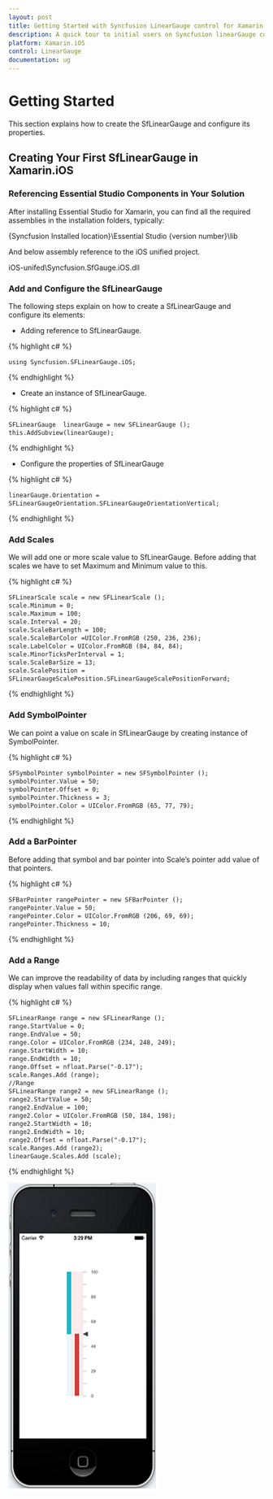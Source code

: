 ```yaml
---
layout: post
title: Getting Started with Syncfusion LinearGauge control for Xamarin.iOS
description: A quick tour to initial users on Syncfusion linearGauge control for Xamarin.iOS platform 
platform: Xamarin.iOS
control: LinearGauge
documentation: ug
---
```


# Getting Started

This section explains how to create the SfLinearGauge and configure its properties.

## Creating Your First SfLinearGauge in Xamarin.iOS

### Referencing Essential Studio Components in Your Solution

After installing Essential Studio for Xamarin, you can find all the required assemblies in the installation folders, typically:

{Syncfusion Installed location}\Essential Studio {version number}\lib

And below assembly reference to the iOS unified project.

iOS-unifed\Syncfusion.SfGauge.iOS.dll 

### Add and Configure the SfLinearGauge

The following steps explain on how to create a SfLinearGauge and configure its elements:

* Adding reference to SfLinearGauge.

{% highlight c# %}

	using Syncfusion.SFLinearGauge.iOS; 

{% endhighlight %}

* Create an instance of SfLinearGauge.

{% highlight c# %}

	SFLinearGauge  linearGauge = new SFLinearGauge ();
	this.AddSubview(linearGauge);

{% endhighlight %}

* Configure the properties of SfLinearGauge

{% highlight c# %}

	linearGauge.Orientation = SFLinearGaugeOrientation.SFLinearGaugeOrientationVertical;

{% endhighlight %}

### Add Scales

We will add one or more scale value to SfLinearGauge. Before adding that scales we have to set 
Maximum and Minimum value to this.

{% highlight c# %}

	SFLinearScale scale = new SFLinearScale ();
	scale.Minimum = 0;
	scale.Maximum = 100;
	scale.Interval = 20;
	scale.ScaleBarLength = 100;
	scale.ScaleBarColor =UIColor.FromRGB (250, 236, 236);
	scale.LabelColor = UIColor.FromRGB (84, 84, 84); 
	scale.MinorTicksPerInterval = 1;
	scale.ScaleBarSize = 13;
	scale.ScalePosition = SFLinearGaugeScalePosition.SFLinearGaugeScalePositionForward;
	
{% endhighlight %}

### Add SymbolPointer

We can point a value on scale in SfLinearGauge by creating instance of SymbolPointer.

{% highlight c# %}

	SFSymbolPointer symbolPointer = new SFSymbolPointer ();
	symbolPointer.Value = 50;
	symbolPointer.Offset = 0;
	symbolPointer.Thickness = 3;
	symbolPointer.Color = UIColor.FromRGB (65, 77, 79);        

{% endhighlight %}		
	
### Add a BarPointer

Before adding that symbol and bar pointer into Scale’s pointer add value of that pointers.

{% highlight c# %}

    SFBarPointer rangePointer = new SFBarPointer ();
	rangePointer.Value = 50;
	rangePointer.Color = UIColor.FromRGB (206, 69, 69);
	rangePointer.Thickness = 10;
			
{% endhighlight %}

### Add a Range

We can improve the readability of data by including ranges that quickly display when values fall within specific range.

{% highlight c# %}

    SFLinearRange range = new SFLinearRange ();
	range.StartValue = 0;
	range.EndValue = 50;
	range.Color = UIColor.FromRGB (234, 248, 249);
	range.StartWidth = 10;
	range.EndWidth = 10;
	range.Offset = nfloat.Parse("-0.17");
	scale.Ranges.Add (range);
	//Range
	SFLinearRange range2 = new SFLinearRange ();
	range2.StartValue = 50;
	range2.EndValue = 100;
	range2.Color = UIColor.FromRGB (50, 184, 198);
	range2.StartWidth = 10;
	range2.EndWidth = 10;
	range2.Offset = nfloat.Parse("-0.17");
	scale.Ranges.Add (range2);        
	linearGauge.Scales.Add (scale);

{% endhighlight %}

![](images/Xamarin.iOS.png)



